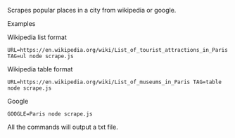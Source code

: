 
Scrapes popular places in a city from wikipedia or google.

Examples

Wikipedia list format
``` shell
URL=https://en.wikipedia.org/wiki/List_of_tourist_attractions_in_Paris TAG=ul node scrape.js
```

Wikipedia table format
``` shell
URL=https://en.wikipedia.org/wiki/List_of_museums_in_Paris TAG=table node scrape.js
```

Google 
``` shell
GOOGLE=Paris node scrape.js
```

All the commands will output a txt file.